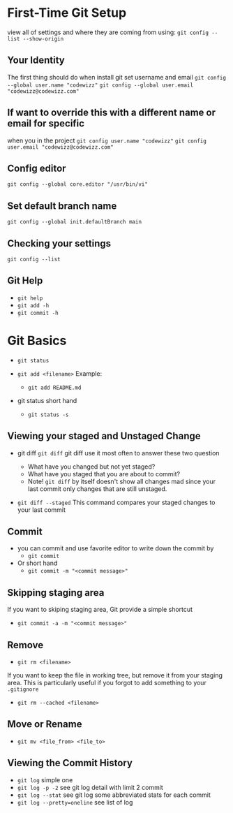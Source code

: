 # First-Time Git Setup
view all of settings and where they are coming from using:
`git config --list --show-origin`

## Your Identity
The first thing should do when install git
set username and email
`git config --global user.name "codewizz"`
`git config --global user.email "codewizz@codewizz.com"`

## If want to override this with a different name or email for specific
when you in the project
`git config user.name "codewizz"`
`git config user.email "codewizz@codewizz.com"`

## Config editor
`git config --global core.editor "/usr/bin/vi"`

## Set default branch name
`git config --global init.defaultBranch main`

## Checking your settings
`git config --list`

## Git Help
* `git help`
* `git add -h`
* `git commit -h`

# Git Basics
* `git status`
* `git add <filename>`
    Example:
    * `git add README.md`

* git status short hand
    * `git status -s`

## Viewing your staged and Unstaged Change
* git diff `git diff`
    git diff use it most often to answer these two question
    * What have you changed but not yet staged?
    * What have you staged that you are about to commit?
    * Note! `git diff` by itself doesn't show all changes mad since
    your last commit only changes that are still unstaged.

* `git diff --staged`
    This command compares your staged changes to your last commit

## Commit
* you can commit and use favorite editor to write down the commit by
    * `git commit`
* Or short hand
    * `git commit -m "<commit message>"`

## Skipping staging area
If you want to skiping staging area, Git provide a simple shortcut
* `git commit -a -m "<commit message>"`

## Remove
* `git rm <filename>`

If you want to keep the file in working tree, but remove it from your staging
area. This is particularly useful if you forgot to add something to your
`.gitignore`

* `git rm --cached <filename>`

## Move or Rename
* `git mv <file_from> <file_to>`

## Viewing the Commit History
* `git log` simple one
* `git log -p -2` see git log detail with limit 2 commit
* `git log --stat` see git log some abbreviated stats for each commit
* `git log --pretty=oneline` see list of log 
